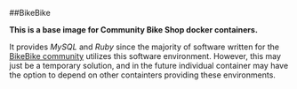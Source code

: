 ##BikeBike

**This is a base image for Community Bike Shop docker containers.**

It provides *MySQL* and *Ruby* since the majority of software written for the [BikeBike community](http://bikebike.org) utilizes this software environment.  However, this may just be a temporary solution, and in the future individual container may have the option to depend on other containters providing these environments.
